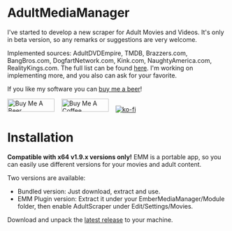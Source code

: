 # AdultMediaManager

I've started to develop a new scraper for Adult Movies and Videos. It's only in beta version, so any remarks or suggestions are very welcome. 

Implemented sources: AdultDVDEmpire, TMDB, Brazzers.com, BangBros.com, DogfartNetwork.com, Kink.com, NaughtyAmerica.com, RealityKings.com. The full list can be found [here](https://github.com/adultmm/AdultMediaManager/wiki/Scraper-sources-%E2%80%A2-the-full-list). I'm working on implementing more, and you also can ask for your favorite.

If you like my software you can <a href="https://www.paypal.com/donate/?hosted_button_id=8AN7JHZZWTFQA" target="_blank">buy me a beer</a>!

<a href="https://www.paypal.com/donate/?hosted_button_id=8AN7JHZZWTFQA" target="_blank"><img src="https://www.paypalobjects.com/en_US/i/btn/btn_donate_SM.gif" alt="Buy Me A Beer" style="height: 30px !important;width: 108px !important;"></a>&nbsp;&nbsp;&nbsp;&nbsp;<a href="https://www.buymeacoffee.com/adultmm" target="_blank"><img src="https://cdn.buymeacoffee.com/buttons/v2/default-yellow.png" alt="Buy Me A Coffee" style="height: 30px !important;width: 108px !important;"></a>&nbsp;&nbsp;&nbsp;&nbsp;[![ko-fi](https://ko-fi.com/img/githubbutton_sm.svg)](https://ko-fi.com/W7W47ACEZ)

# Installation

**Compatible with x64 v1.9.x versions only!** EMM is a portable app, so you can easily use different versions for your movies and adult content.

Two versions are available:
* Bundled version: Just download, extract and use.
* EMM Plugin version: Extract it under your EmberMediaManager/Module folder, then enable AdultScraper under Edit/Settings/Movies. 


Download and unpack the [latest release](https://github.com/adultmm/AdultMediaManager/releases) to your machine.
